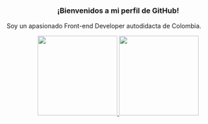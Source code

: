 <h3 align="center">
  ¡Bienvenidos a mi perfil de GitHub! 
</h3>

Soy un apasionado Front-end Developer autodidacta de Colombia.

<div align="center">
  <a href="https://github.com/DavidZG312">
  <img height="180em" src="https://github-readme-stats.vercel.app/api?username=DavidZG312&show_icons=true&theme=prussian&include_all_commits=true&count_private=true"/>
  <img height="180em" src="https://github-readme-stats.vercel.app/api/top-langs/?username=DavidZG312&layout=compact&langs_count=7&theme=prussian"/>
</div>
